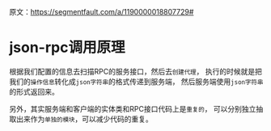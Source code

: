 
原文：<https://segmentfault.com/a/1190000018807729#>

# json-rpc调用原理

根据我们配置的信息去扫描RPC的服务接口，然后去`创建代理`，
执行的时候就是把我们的`操作信息`转化成`json字符串`的格式传递到服务端，
然后服务端使用`json字符串`的形式返回来。

另外，其实服务端和客户端的实体类和RPC接口代码上是`重复的`，
可以分别独立抽取出来作为`单独的模块`，可以减少代码的重复。

